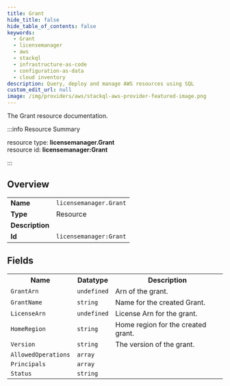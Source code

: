 ```yaml
---
title: Grant
hide_title: false
hide_table_of_contents: false
keywords:
  - Grant
  - licensemanager
  - aws
  - stackql
  - infrastructure-as-code
  - configuration-as-data
  - cloud inventory
description: Query, deploy and manage AWS resources using SQL
custom_edit_url: null
image: /img/providers/aws/stackql-aws-provider-featured-image.png
---
```

The Grant resource documentation.

:::info Resource Summary

<div class="row">
<div class="providerDocColumn">
<span>resource type:&nbsp;<b>licensemanager.Grant</b></span><br />
<span>resource id:&nbsp;<b>licensemanager:Grant</b></span><br />
</div>
</div>

:::

## Overview
<table><tbody>
<tr><td><b>Name</b></td><td><code>licensemanager.Grant</code></td></tr>
<tr><td><b>Type</b></td><td>Resource</td></tr>
<tr><td><b>Description</b></td><td></td></tr>
<tr><td><b>Id</b></td><td><code>licensemanager:Grant</code></td></tr>
</tbody></table>

## Fields
<table><tbody>
<tr><th>Name</th><th>Datatype</th><th>Description</th></tr>
<tr><td><code>GrantArn</code></td><td><code>undefined</code></td><td>Arn of the grant.</td></tr><tr><td><code>GrantName</code></td><td><code>string</code></td><td>Name for the created Grant.</td></tr><tr><td><code>LicenseArn</code></td><td><code>undefined</code></td><td>License Arn for the grant.</td></tr><tr><td><code>HomeRegion</code></td><td><code>string</code></td><td>Home region for the created grant.</td></tr><tr><td><code>Version</code></td><td><code>string</code></td><td>The version of the grant.</td></tr><tr><td><code>AllowedOperations</code></td><td><code>array</code></td><td></td></tr><tr><td><code>Principals</code></td><td><code>array</code></td><td></td></tr><tr><td><code>Status</code></td><td><code>string</code></td><td></td></tr>
</tbody></table>